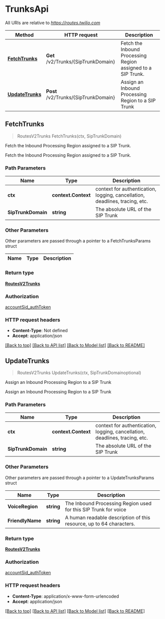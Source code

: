 # TrunksApi

All URIs are relative to *https://routes.twilio.com*

Method | HTTP request | Description
------------- | ------------- | -------------
[**FetchTrunks**](TrunksApi.md#FetchTrunks) | **Get** /v2/Trunks/{SipTrunkDomain} | Fetch the Inbound Processing Region assigned to a SIP Trunk.
[**UpdateTrunks**](TrunksApi.md#UpdateTrunks) | **Post** /v2/Trunks/{SipTrunkDomain} | Assign an Inbound Processing Region to a SIP Trunk



## FetchTrunks

> RoutesV2Trunks FetchTrunks(ctx, SipTrunkDomain)

Fetch the Inbound Processing Region assigned to a SIP Trunk.

Fetch the Inbound Processing Region assigned to a SIP Trunk.

### Path Parameters


Name | Type | Description
------------- | ------------- | -------------
**ctx** | **context.Context** | context for authentication, logging, cancellation, deadlines, tracing, etc.
**SipTrunkDomain** | **string** | The absolute URL of the SIP Trunk

### Other Parameters

Other parameters are passed through a pointer to a FetchTrunksParams struct


Name | Type | Description
------------- | ------------- | -------------

### Return type

[**RoutesV2Trunks**](RoutesV2Trunks.md)

### Authorization

[accountSid_authToken](../README.md#accountSid_authToken)

### HTTP request headers

- **Content-Type**: Not defined
- **Accept**: application/json

[[Back to top]](#) [[Back to API list]](../README.md#documentation-for-api-endpoints)
[[Back to Model list]](../README.md#documentation-for-models)
[[Back to README]](../README.md)


## UpdateTrunks

> RoutesV2Trunks UpdateTrunks(ctx, SipTrunkDomainoptional)

Assign an Inbound Processing Region to a SIP Trunk

Assign an Inbound Processing Region to a SIP Trunk

### Path Parameters


Name | Type | Description
------------- | ------------- | -------------
**ctx** | **context.Context** | context for authentication, logging, cancellation, deadlines, tracing, etc.
**SipTrunkDomain** | **string** | The absolute URL of the SIP Trunk

### Other Parameters

Other parameters are passed through a pointer to a UpdateTrunksParams struct


Name | Type | Description
------------- | ------------- | -------------
**VoiceRegion** | **string** | The Inbound Processing Region used for this SIP Trunk for voice
**FriendlyName** | **string** | A human readable description of this resource, up to 64 characters.

### Return type

[**RoutesV2Trunks**](RoutesV2Trunks.md)

### Authorization

[accountSid_authToken](../README.md#accountSid_authToken)

### HTTP request headers

- **Content-Type**: application/x-www-form-urlencoded
- **Accept**: application/json

[[Back to top]](#) [[Back to API list]](../README.md#documentation-for-api-endpoints)
[[Back to Model list]](../README.md#documentation-for-models)
[[Back to README]](../README.md)

